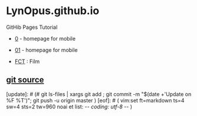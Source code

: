# LynOpus.github.io
GitHib Pages Tutorial

- [0](0.htm) - homepage for mobile
- [01](01.html) - homepage for mobile

- [FCT](FCT.md) : Film

## [git source](https://github.com/LynOpus/LynOpus.github.io.git)

[sync]: # (# git ls-files | xargs git add ; git commit -m "`date +'sync on %F %T'`" ; git push -u origin master )
[update]: # (# git ls-files | xargs git add ; git commit -m "$(date +'Update on %F %T')"; git push -u origin master )
[eof]: # ( vim:set ft=markdown ts=4 sw=4 sts=2 tw=960 noai et list: -*- coding: utf-8 -*- )
